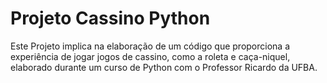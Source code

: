 # Projeto Cassino Python

Este Projeto implica na elaboração de um código que proporciona a experiência de jogar jogos de cassino, como a roleta e caça-niquel, elaborado durante um curso de Python com o Professor Ricardo da UFBA.
